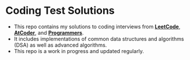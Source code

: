 # Coding Test Solutions

* This repo contains my solutions to coding interviews from [**LeetCode**](https://leetcode.com/problemset/), [**AtCoder**](https://kenkoooo.com/atcoder/#/table/), and [**Programmers**](https://school.programmers.co.kr/learn/challenges?order=recent).
* It includes implementations of common data structures and algorithms (DSA) as well as advanced algorithms.
* This repo is a work in progress and updated regularly.
